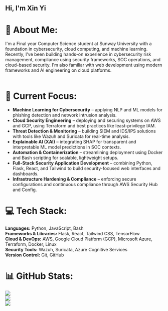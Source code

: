 ## Hi, I'm Xin Yi

# 💫 About Me:
I'm a Final year Computer Science student at Sunway University with a foundation in cybersecurity, cloud computing, and machine learning. Recently, I've been building hands-on experience in cybersecurity risk management, compliance using security frameworks, SOC operations, and cloud-based security. I'm also familiar with web development using modern frameworks and AI engineering on cloud platforms.<br><br>

# 🧠 Current Focus:
* __Machine Learning for Cybersecurity__ – applying NLP and ML models for phishing detection and network intrusion analysis.
* __Cloud Security Engineering__ – deploying and securing systems on AWS and GCP, using Terraform and best practices like least-privilege IAM.
* __Threat Detection & Monitoring__ – building SIEM and IDS/IPS solutions with tools like Wazuh and Suricata for real-time analysis.
* __Explainable AI (XAI)__ – integrating SHAP for transparent and interpretable ML model predictions in SOC contexts.
* __Automation & Containerization__ – streamlining deployment using Docker and Bash scripting for scalable, lightweight setups.
* __Full-Stack Security Application Development__ – combining Python, Flask, React, and Tailwind to build security-focused web interfaces and dashboards.
* __Infrastructure Hardening & Compliance__ – enforcing secure configurations and continuous compliance through AWS Security Hub and Config.


# 💻 Tech Stack:
__Languages:__ Python, JavaScript, Bash<br>
__Frameworks & Libraries:__ Flask, React, Tailwind CSS, TensorFlow<br>
__Cloud & DevOps:__ AWS, Google Cloud Platform (GCP), Microsoft Azure, Terraform, Docker, Linux<br>
__Security Tools:__ Wazuh, Suricata, Azure Cognitive Services<br>
__Version Control:__ Git, GitHub

# 📊 GitHub Stats:
![](https://github-readme-stats.vercel.app/api?username=xinyithepotato&theme=omni&hide_border=false&include_all_commits=true&count_private=false)<br/>
![](https://nirzak-streak-stats.vercel.app/?user=xinyithepotato&theme=omni&hide_border=false)<br/>
![](https://github-readme-stats.vercel.app/api/top-langs/?username=xinyithepotato&theme=omni&hide_border=false&include_all_commits=true&count_private=false&layout=compact)

<!-- Proudly created with GPRM ( https://gprm.itsvg.in ) -->
